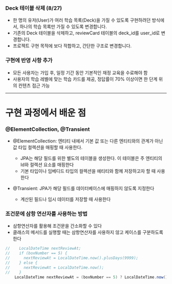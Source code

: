 ### Deck 테이블 삭제 (8/27)
- 한 명의 유저(User)가 여러 학습 목록(Deck)을 가질 수 있도록 구현하려던 방식에서, 하나의 학습 목록만 가질 수 있도록 변경합니다.
- 기존의 Deck 테이블을 삭제하고, reviewCard 테이블의 deck_id를 user_id로 변경합니다.
- 프로젝트 구현 목적에 보다 적합하고, 간단한 구조로 변경합니다.

### 구현에 반영 사항 추가
- 모든 사용자는 가입 후, 일정 기간 동안 기본적인 재정 교육을 수료해야 함
- 사용자의 학습 레벨에 맞는 학습 카드를 제공, 정답률이 70% 이상이면 한 단계 위의 컨텐츠 접근 가능 




---
# 구현 과정에서 배운 점

### @ElementCollection, @Transient
- @ElementCollection: 엔티티 내에서 기본 값 또는 다른 엔티티와의 관계가 아닌 값 타입 컬렉션을 매핑할 때 사용한다.
    
  - JPA는 해당 필드를 위한 별도의 테이블을 생성한다. 이 테이블은 주 엔티티의 Id와 컬렉션 요소를 매핑한다
  - 기본 타입이나 임베디드 타입의 컬렉션을 에티티와 함께 저장하고자 할 때 사용한다
 
- @Transient: JPA가 해당 필드를 데이터베이스에 매핑하지 않도록 지정한다
    
  - 계산된 필드나 임시 데이터를 저장할 때 사용한다

### 조건문에 삼항 연산자를 사용하는 방법
- 삼항연산자를 활용해 조건문을 간소화할 수 있다
- 클래스의 메서드를 실행할 때는 삼항연산자를 사용하지 않고 케이스를 구분하도록 한다
```java
//    LocalDateTime nextReviewAt;
//    if (boxNumber == 5) { 
//      nextReviewAt = LocalDateTime.now().plusDays(9999);
//    } else {
//      nextReviewAt = LocalDateTime.now();
//    }
    LocalDateTime nextReviewAt = (boxNumber == 5) ? LocalDateTime.now().plusDays(9999) : LocalDateTime.now();
```